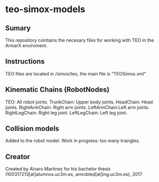 # teo-simox-models

## Sumary

This repository cointains the necesary files for working with TEO in the ArmarX enviroment. 

## Instructions

TEO files are located in /simox/teo, the main file is "TEOSimox.xml"

## Kinematic Chains (RobotNodes)

TEO: All robot joints.
TrunkChain: Upper body joints.
HeadChain: Head joints.
RightArmChain: Right arm joints.
LeftArmChain:Left arm joints.
RightLegChain: Right leg joint.
LeftLegChain: Left leg joint.

## Collision models

Added to the robot model.
Work in progress: too many triangles.

## Creator

Created by Alvaro Martinez for his bachelor thesis (100317213[at]alumnos.uc3m.es, amrobled[at]ing.uc3m.es), 2017
